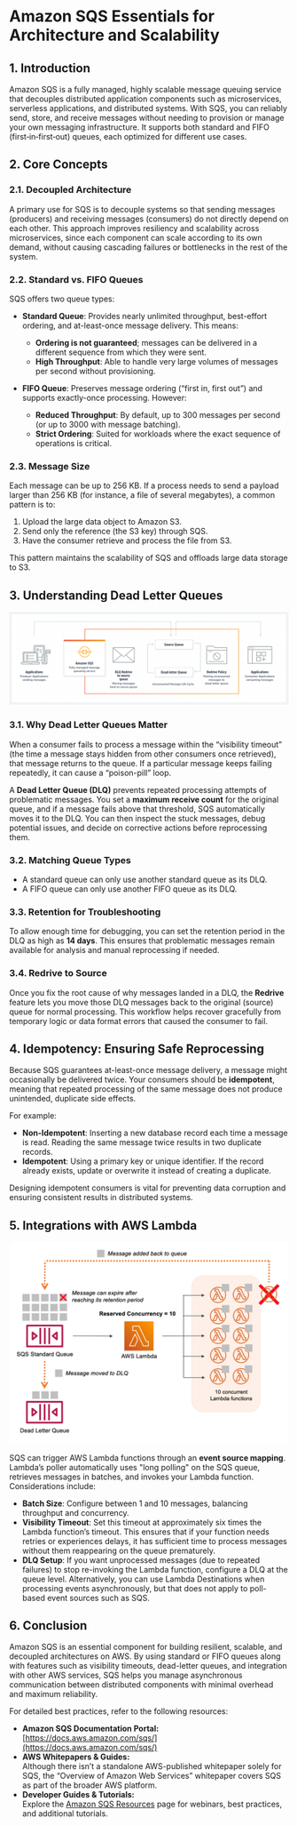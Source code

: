 # Amazon SQS Essentials for Architecture and Scalability

## 1. Introduction

Amazon SQS is a fully managed, highly scalable message queuing service that decouples distributed application components such as microservices, serverless applications, and distributed systems. With SQS, you can reliably send, store, and receive messages without needing to provision or manage your own messaging infrastructure. It supports both standard and FIFO (first‐in‐first‐out) queues, each optimized for different use cases.

## 2. Core Concepts

### 2.1. Decoupled Architecture

A primary use for SQS is to decouple systems so that sending messages (producers) and receiving messages (consumers) do not directly depend on each other. This approach improves resiliency and scalability across microservices, since each component can scale according to its own demand, without causing cascading failures or bottlenecks in the rest of the system.
### 2.2. Standard vs. FIFO Queues

SQS offers two queue types:

- **Standard Queue**: Provides nearly unlimited throughput, best-effort ordering, and at-least-once message delivery. This means:
    
    - **Ordering is not guaranteed**; messages can be delivered in a different sequence from which they were sent.
    - **High Throughput**: Able to handle very large volumes of messages per second without provisioning.

- **FIFO Queue**: Preserves message ordering (“first in, first out”) and supports exactly-once processing. However:
    
    - **Reduced Throughput**: By default, up to 300 messages per second (or up to 3000 with message batching).
    - **Strict Ordering**: Suited for workloads where the exact sequence of operations is critical.
### 2.3. Message Size

Each message can be up to 256 KB. If a process needs to send a payload larger than 256 KB (for instance, a file of several megabytes), a common pattern is to:

1. Upload the large data object to Amazon S3.
2. Send only the reference (the S3 key) through SQS.
3. Have the consumer retrieve and process the file from S3.

This pattern maintains the scalability of SQS and offloads large data storage to S3.

## 3. Understanding Dead Letter Queues

![sqs-dlq](./_assets/sqs-dlq.png)

### 3.1. Why Dead Letter Queues Matter

When a consumer fails to process a message within the “visibility timeout” (the time a message stays hidden from other consumers once retrieved), that message returns to the queue. If a particular message keeps failing repeatedly, it can cause a “poison-pill” loop.

A **Dead Letter Queue (DLQ)** prevents repeated processing attempts of problematic messages. You set a **maximum receive count** for the original queue, and if a message fails above that threshold, SQS automatically moves it to the DLQ. You can then inspect the stuck messages, debug potential issues, and decide on corrective actions before reprocessing them.

### 3.2. Matching Queue Types

- A standard queue can only use another standard queue as its DLQ.
- A FIFO queue can only use another FIFO queue as its DLQ.

### 3.3. Retention for Troubleshooting

To allow enough time for debugging, you can set the retention period in the DLQ as high as **14 days**. This ensures that problematic messages remain available for analysis and manual reprocessing if needed.

### 3.4. Redrive to Source

Once you fix the root cause of why messages landed in a DLQ, the **Redrive** feature lets you move those DLQ messages back to the original (source) queue for normal processing. This workflow helps recover gracefully from temporary logic or data format errors that caused the consumer to fail.

## 4. Idempotency: Ensuring Safe Reprocessing

Because SQS guarantees at-least-once message delivery, a message might occasionally be delivered twice. Your consumers should be **idempotent**, meaning that repeated processing of the same message does not produce unintended, duplicate side effects.

For example:

- **Non-Idempotent**: Inserting a new database record each time a message is read. Reading the same message twice results in two duplicate records.
- **Idempotent**: Using a primary key or unique identifier. If the record already exists, update or overwrite it instead of creating a duplicate.

Designing idempotent consumers is vital for preventing data corruption and ensuring consistent results in distributed systems.

## 5. Integrations with AWS Lambda

![sqs-lambda](./_assets/sqs-lambda.png)

SQS can trigger AWS Lambda functions through an **event source mapping**. Lambda’s poller automatically uses "long polling" on the SQS queue, retrieves messages in batches, and invokes your Lambda function. Considerations include:

- **Batch Size**: Configure between 1 and 10 messages, balancing throughput and concurrency.
- **Visibility Timeout**: Set this timeout at approximately six times the Lambda function’s timeout. This ensures that if your function needs retries or experiences delays, it has sufficient time to process messages without them reappearing on the queue prematurely.
- **DLQ Setup**: If you want unprocessed messages (due to repeated failures) to stop re-invoking the Lambda function, configure a DLQ at the queue level. Alternatively, you can use Lambda Destinations when processing events asynchronously, but that does not apply to poll-based event sources such as SQS.
## 6. Conclusion

Amazon SQS is an essential component for building resilient, scalable, and decoupled architectures on AWS. By using standard or FIFO queues along with features such as visibility timeouts, dead-letter queues, and integration with other AWS services, SQS helps you manage asynchronous communication between distributed components with minimal overhead and maximum reliability.

For detailed best practices, refer to the following resources:

- **Amazon SQS Documentation Portal:**  
    [https://docs.aws.amazon.com/sqs/](https://docs.aws.amazon.com/sqs/)  
- **AWS Whitepapers & Guides:**  
    Although there isn’t a standalone AWS-published whitepaper solely for SQS, the “Overview of Amazon Web Services” whitepaper covers SQS as part of the broader AWS platform.  
- **Developer Guides & Tutorials:**  
    Explore the [Amazon SQS Resources](https://aws.amazon.com/sqs/resources/) page for webinars, best practices, and additional tutorials.

